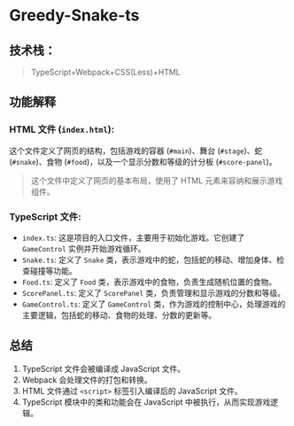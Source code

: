 # Greedy-Snake-ts
## 技术栈：
> TypeScript+Webpack+CSS(Less)+HTML
## 功能解释
### HTML 文件 (`index.html`):
这个文件定义了网页的结构，包括游戏的容器 (`#main`)、舞台 (`#stage`)、蛇 (`#snake`)、食物 (`#food`)，以及一个显示分数和等级的计分板 (`#score-panel`)。
> 这个文件中定义了网页的基本布局，使用了 HTML 元素来容纳和展示游戏组件。
### TypeScript 文件:
- `index.ts`: 这是项目的入口文件，主要用于初始化游戏。它创建了 `GameControl` 实例并开始游戏循环。
- `Snake.ts`: 定义了 `Snake` 类，表示游戏中的蛇，包括蛇的移动、增加身体、检查碰撞等功能。
- `Food.ts`: 定义了 `Food` 类，表示游戏中的食物，负责生成随机位置的食物。
- `ScorePanel.ts`: 定义了 `ScorePanel` 类，负责管理和显示游戏的分数和等级。
- `GameControl.ts`: 定义了 `GameControl` 类，作为游戏的控制中心，处理游戏的主要逻辑，包括蛇的移动、食物的处理、分数的更新等。
## 总结
1. TypeScript 文件会被编译成 JavaScript 文件。
2. Webpack 会处理文件的打包和转换。
3. HTML 文件通过 `<script>` 标签引入编译后的 JavaScript 文件。
4. TypeScript 模块中的类和功能会在 JavaScript 中被执行，从而实现游戏逻辑。
